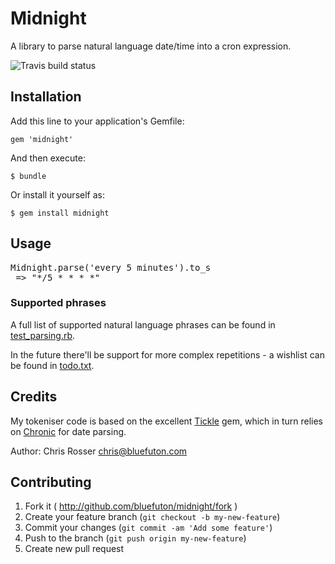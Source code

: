 # Midnight

A library to parse natural language date/time into a cron expression.

<img src="https://api.travis-ci.org/bluefuton/midnight.png" alt="Travis build status" />

## Installation

Add this line to your application's Gemfile:

    gem 'midnight'

And then execute:

    $ bundle

Or install it yourself as:

    $ gem install midnight

## Usage

<pre>Midnight.parse('every 5 minutes').to_s
 => "*/5 * * * *"</pre>

### Supported phrases

A full list of supported natural language phrases can be found in <a href="https://github.com/bluefuton/midnight/blob/develop/test/test_parsing.rb">test_parsing.rb</a>.

In the future there'll be support for more complex repetitions - a wishlist can be found in <a href="https://github.com/bluefuton/midnight/blob/develop/todo.txt">todo.txt</a>.

## Credits

My tokeniser code is based on the excellent <a href="https://github.com/yb66/tickle">Tickle</a> gem, which in turn relies on <a href="https://github.com/mojombo/chronic">Chronic</a> for date parsing.

Author: Chris Rosser <chris@bluefuton.com>

## Contributing

1. Fork it ( http://github.com/bluefuton/midnight/fork )
2. Create your feature branch (`git checkout -b my-new-feature`)
3. Commit your changes (`git commit -am 'Add some feature'`)
4. Push to the branch (`git push origin my-new-feature`)
5. Create new pull request
